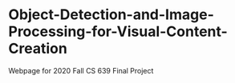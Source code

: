 # Object-Detection-and-Image-Processing-for-Visual-Content-Creation
Webpage for 2020 Fall CS 639 Final Project
